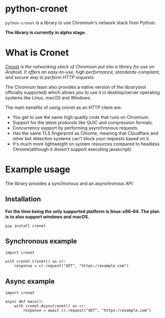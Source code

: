 # python-cronet


`python-cronet` is a library to use Chromium's network stack from Python.

**The library is currently in alpha stage.**

# What is Cronet

*[Cronet](https://chromium.googlesource.com/chromium/src/+/master/components/cronet/) is the networking stack of Chromium put into a library for use on Android.
It offers an easy-to-use, high performance, standards-compliant, and secure way to perform HTTP requests.*

The Chromium team also provides a native version of the library(not officially supported) which allows you to use
it in desktop/server operating systems like Linux, macOS and Windows.

The main benefits of using cronet as an HTTP client are:
- You get to use the same high quality code that runs on Chromium.
- Support for the latest protocols like QUIC and compression formats.
- Concurrency support by performing asynchronous requests.
- Has the same TLS fingerprint as Chrome, meaning that Cloudflare and other bot detection systems can't block your requests based on it.
- It's much more lightweight on system resources compared to headless Chrome(although it doesn't support executing javascript).

# Example usage

The library provides a synchronous and an asynchronous API:

## Installation

**For the time being the only supported platform is linux-x86-64. The plan is to also support windows and macOS.**

`pip install cronet`

## Synchronous example
```!python
import cronet

with cronet.Cronet() as cr:
    response = cr.request("GET", "https://example.com")
```

## Async example
```!python
import cronet

async def main():
    with cronet.AsyncCronet() as cr:
        response = await cr.request("GET", "https://example.com")
```



